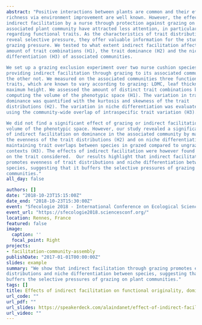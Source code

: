 ```yaml
---
abstract: "Positive interactions between plants are common and their effects on community
richness via environment improvement are well known. However, the effects of
indirect facilitation by a nurse through protection against grazing on its
associated plant community have attracted less attention, in particular
regarding functional traits. As the characteristics of trait distribution can
reveal selective pressure, they offer valuable information for the study of
grazing pressure. We tested to what extent indirect facilitation affects the
amount of trait combinations (H1), the trait dominance (H2) and the niche
differentiation (H3) of associated communities.

We set up a grazing exclusion experiment over two nurse cushion species: one
providing indirect facilitation through grazing to its associated community and
the other not. We measured on the associated communities three functional
traits, which are known to vary according to grazing: LDMC, leaf thickness and
maximum height. We assessed the amount of distinct trait combinations by
computing the volume of the phenotypic space (H1). The variation in trait
dominance was quantified with the kurtosis and skewness of the trait
distributions (H2). The variation in niche differentiation was evaluated by
using the community-wide overlap of intraspecific trait variation (H3).  

We did not find a significant effect of grazing or indirect facilitation on the
volume of the phenotypic space. However, our study revealed a significant effect
of indirect facilitation on dominance in the associated community by maintaining
the evenness of the trait distributions (H2) and on niche differentiation by
maintaining trait overlaps between species in grazed compared to ungrazed
contexts (H3). The effects of indirect facilitation were however found to depend
on the trait considered.  Our results highlight that indirect facilitation
promotes evenness of trait distributions and niche differentiation between
species, suggesting that it buffers the selective pressures of grazing on plant
communities."
all_day: false

authors: []
date: "2018-10-23T15:15:00Z"
date_end: "2018-10-23T15:30:00Z"
event: "Sfecologie 2018 - International Conference on Ecological Sciences"
event_url: "https://sfecologie2018.sciencesconf.org/"
location: Rennes, France 
featured: false
image:
  caption: ''
  focal_point: Right
projects:
- facilitation-community-assembly
publishDate: "2017-01-01T00:00:00Z"
slides: example
summary: "We show that indirect facilitation through grazing promotes evenness of trait
distributions and niche differentiation between species, suggesting that it
buffers the selective pressures of grazing on plant communities."
tags: []
title: Effects of indirect facilitation on functional originality, dominance and niche differentiation in tropical alpine communities
url_code: ""
url_pdf: ""
url_slides: https://speakerdeck.com/alaindanet/effect-of-indirect-facilitation-through-grazing-on-plant-community-structure-in-tropical-alpine-peatlands
url_video: ""
---
```

